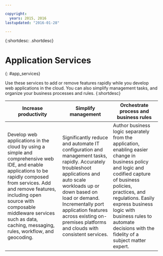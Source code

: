 ```yaml
---

copyright:
  years: 2015, 2016
lastupdated: "2016-01-28"

---
```



{:shortdesc: .shortdesc} 

# Application Services
{: #app_services}



Use these services to add or remove features rapidly while you develop web applications in the cloud. You can also simplify management tasks, and organize your business processes and rules. 
{:shortdesc}


Increase productivity | Simplify management | Orchestrate process and business rules
--- | --- | ---
Develop web applications in the cloud by using a simple and comprehensive web IDE, and enable applications to be rapidly composed from services. Add and remove features, including open source with composable middleware services such as data, caching, messaging, rules, workflow, and geocoding. | Significantly reduce and automate IT configuration and management tasks, rapidly. Accurately troubleshoot applications and auto scale workloads up or down based on load or demand. Incrementally port application features across existing on-premises platforms and clouds with consistent services. | Author business logic separately from the application, enabling easier change in business policy and logic and codified capture of business policies, practices, and regulations. Easily express business logic with business rules to automate decisions with the fidelity of a subject matter expert.
